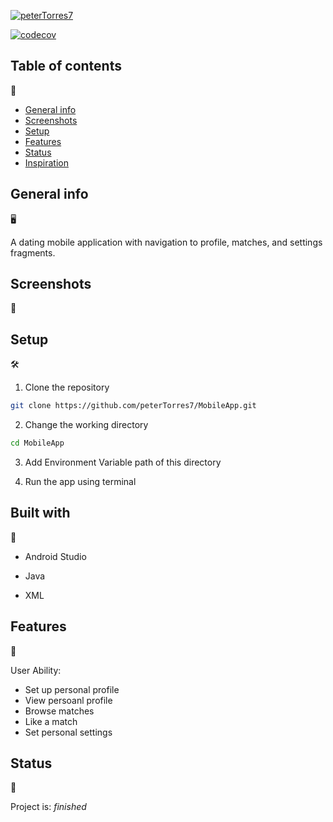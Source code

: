 [![peterTorres7](https://circleci.com/gh/peterTorres7/MobileApp.svg?style=svg)](https://app.circleci.com/pipelines/github/peterTorres7)

[![codecov](https://codecov.io/gh/peterTorres7/MobileApp/branch/master/graph/badge.svg?token=7RUVCAD0HF)](https://codecov.io/gh/peterTorres7/MobileApp)

## Table of contents
📂

* [General info](#general-info)
* [Screenshots](#screenshots)
* [Setup](#setup)
* [Features](#features)
* [Status](#status)
* [Inspiration](#inspiration)

## General info
🖥️

A dating mobile application with navigation to profile, matches, and settings fragments.

## Screenshots
🎇

## Setup
🛠

1. Clone the repository

```Bash
git clone https://github.com/peterTorres7/MobileApp.git
```
2. Change the working directory

```Bash
cd MobileApp
```

3. Add Environment Variable path of this directory

4. Run the app using terminal

## Built with
👷
- Android Studio

- Java

- XML

## Features
🚀

User Ability:
* Set up personal profile
* View persoanl profile
* Browse matches
* Like a match
* Set personal settings

## Status
🦁

Project is: _finished_
